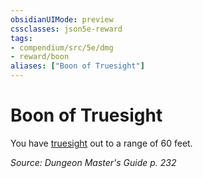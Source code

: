 ```yaml
---
obsidianUIMode: preview
cssclasses: json5e-reward
tags:
- compendium/src/5e/dmg
- reward/boon
aliases: ["Boon of Truesight"]
---
```

# Boon of Truesight

You have [truesight](z_compendium/rules/senses.md#truesight) out to a range of 60 feet.

*Source: Dungeon Master's Guide p. 232*